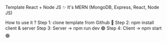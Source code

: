 Template React + Node JS ✨
It's MERN (MongoDB, Express, React, Node JS)

How to use it ?
Step 1: clone template from Github 🚀
Step 2: npm install client & server
Step 3: Server -> npm run dev 🟢
Step 4: Client -> npm start 🟢


